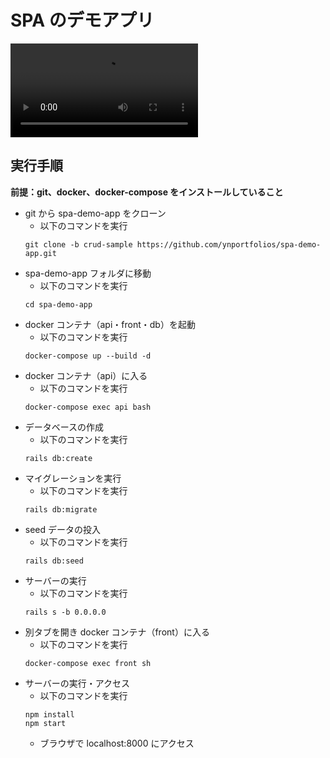 # SPA のデモアプリ

![spa-demo-app](https://user-images.githubusercontent.com/73118731/116557608-8e444180-a939-11eb-93c5-4735266cb263.mov)

## 実行手順

**前提：git、docker、docker-compose をインストールしていること**

- git から spa-demo-app をクローン
  - 以下のコマンドを実行
  ```
  git clone -b crud-sample https://github.com/ynportfolios/spa-demo-app.git
  ```
- spa-demo-app フォルダに移動
  - 以下のコマンドを実行
  ```
  cd spa-demo-app
  ```
- docker コンテナ（api・front・db）を起動
  - 以下のコマンドを実行
  ```
  docker-compose up --build -d
  ```
- docker コンテナ（api）に入る
  - 以下のコマンドを実行
  ```
  docker-compose exec api bash
  ```
- データベースの作成
  - 以下のコマンドを実行
  ```
  rails db:create
  ```
- マイグレーションを実行
  - 以下のコマンドを実行
  ```
  rails db:migrate
  ```
- seed データの投入
  - 以下のコマンドを実行
  ```
  rails db:seed
  ```
- サーバーの実行
  - 以下のコマンドを実行
  ```
  rails s -b 0.0.0.0
  ```
- 別タブを開き docker コンテナ（front）に入る
  - 以下のコマンドを実行
  ```
  docker-compose exec front sh
  ```
- サーバーの実行・アクセス
  - 以下のコマンドを実行
  ```
  npm install
  npm start
  ```
  - ブラウザで localhost:8000 にアクセス
